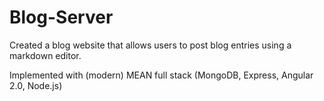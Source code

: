# Blog-Server
Created a blog website that allows users to post blog entries using a markdown editor. 

Implemented with (modern) MEAN full stack (MongoDB, Express, Angular 2.0, Node.js)
